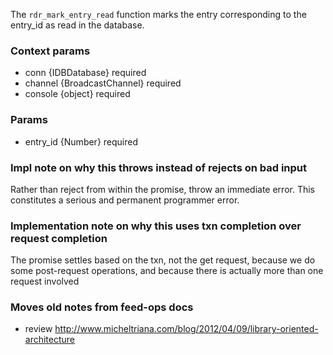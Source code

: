 The `rdr_mark_entry_read` function marks the entry corresponding to the entry_id as read in the database.

### Context params
* conn {IDBDatabase} required
* channel {BroadcastChannel} required
* console {object} required

### Params
* entry_id {Number} required

### Impl note on why this throws instead of rejects on bad input
Rather than reject from within the promise, throw an immediate error. This constitutes a serious and permanent programmer error.

### Implementation note on why this uses txn completion over request completion
The promise settles based on the txn, not the get request, because we do some post-request operations, and because there is actually more than one request involved

### Moves old notes from feed-ops docs
* review http://www.micheltriana.com/blog/2012/04/09/library-oriented-architecture
